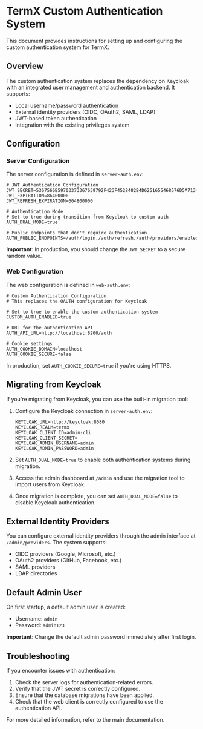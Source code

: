# TermX Custom Authentication System

This document provides instructions for setting up and configuring the custom authentication system for TermX.

## Overview

The custom authentication system replaces the dependency on Keycloak with an integrated user management and authentication backend. It supports:

- Local username/password authentication
- External identity providers (OIDC, OAuth2, SAML, LDAP)
- JWT-based token authentication
- Integration with the existing privileges system

## Configuration

### Server Configuration

The server configuration is defined in `server-auth.env`:

```
# JWT Authentication Configuration
JWT_SECRET=5367566B59703373367639792F423F4528482B4D6251655468576D5A71347437
JWT_EXPIRATION=86400000
JWT_REFRESH_EXPIRATION=604800000

# Authentication Mode
# Set to true during transition from Keycloak to custom auth
AUTH_DUAL_MODE=true

# Public endpoints that don't require authentication
AUTH_PUBLIC_ENDPOINTS=/auth/login,/auth/refresh,/auth/providers/enabled,/auth/providers/*/authorize,/auth/providers/*/callback
```

**Important**: In production, you should change the `JWT_SECRET` to a secure random value.

### Web Configuration

The web configuration is defined in `web-auth.env`:

```
# Custom Authentication Configuration
# This replaces the OAUTH configuration for Keycloak

# Set to true to enable the custom authentication system
CUSTOM_AUTH_ENABLED=true

# URL for the authentication API
AUTH_API_URL=http://localhost:8200/auth

# Cookie settings
AUTH_COOKIE_DOMAIN=localhost
AUTH_COOKIE_SECURE=false
```

In production, set `AUTH_COOKIE_SECURE=true` if you're using HTTPS.

## Migrating from Keycloak

If you're migrating from Keycloak, you can use the built-in migration tool:

1. Configure the Keycloak connection in `server-auth.env`:
   ```
   KEYCLOAK_URL=http://keycloak:8080
   KEYCLOAK_REALM=termx
   KEYCLOAK_CLIENT_ID=admin-cli
   KEYCLOAK_CLIENT_SECRET=
   KEYCLOAK_ADMIN_USERNAME=admin
   KEYCLOAK_ADMIN_PASSWORD=admin
   ```

2. Set `AUTH_DUAL_MODE=true` to enable both authentication systems during migration.

3. Access the admin dashboard at `/admin` and use the migration tool to import users from Keycloak.

4. Once migration is complete, you can set `AUTH_DUAL_MODE=false` to disable Keycloak authentication.

## External Identity Providers

You can configure external identity providers through the admin interface at `/admin/providers`. The system supports:

- OIDC providers (Google, Microsoft, etc.)
- OAuth2 providers (GitHub, Facebook, etc.)
- SAML providers
- LDAP directories

## Default Admin User

On first startup, a default admin user is created:

- Username: `admin`
- Password: `admin123`

**Important**: Change the default admin password immediately after first login.

## Troubleshooting

If you encounter issues with authentication:

1. Check the server logs for authentication-related errors.
2. Verify that the JWT secret is correctly configured.
3. Ensure that the database migrations have been applied.
4. Check that the web client is correctly configured to use the authentication API.

For more detailed information, refer to the main documentation.
